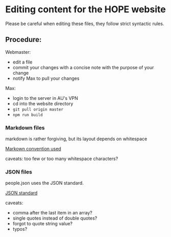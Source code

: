 # Editing content for the HOPE website

Please be careful when editing these files, they follow strict syntactic rules.

## Procedure: 
Webmaster:
 - edit a file 
 - commit your changes with a concise note with the purpose of your change
 - notify Max to pull your changes
 
 Max:
 - login to the server in AU's VPN 
 - cd into the website directory
 - `git pull origin master`
 - `npm run build`

### Markdown files

markdown is rather forgiving, but its layout depends on whitespace

[Markown convention used](https://markdown-it.github.io/)

caveats: too few or too many whitespace characters?

### JSON files

people.json uses the JSON standard.

[JSON standard](https://www.json.org/json-en.html)

caveats: 
  - comma after the last item in an array?
  - single quotes instead of double quotes?
  - forgot to quote string value?
  - typos?
